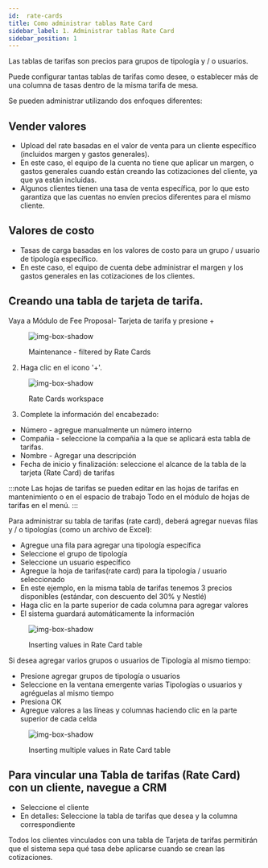 ```yaml
---
id:  rate-cards
title: Como administrar tablas Rate Card
sidebar_label: 1. Administrar tablas Rate Card
sidebar_position: 1
---
```


Las tablas de tarifas son precios para grupos de tipología y / o usuarios.

Puede configurar tantas tablas de tarifas como desee, o establecer más de una columna de tasas dentro de la misma tarifa de mesa.

Se pueden administrar utilizando dos enfoques diferentes:

## Vender valores

- Upload del rate basadas en el valor de venta para un cliente específico (incluidos margen y gastos generales).
- En este caso, el equipo de la cuenta no tiene que aplicar un margen, o gastos generales cuando están creando las cotizaciones del cliente, ya que ya están incluidas.
- Algunos clientes tienen una tasa de venta específica, por lo que esto garantiza que las cuentas no envíen precios diferentes para el mismo cliente.

## Valores de costo

- Tasas de carga basadas en los valores de costo para un grupo / usuario de tipología específico.
- En este caso, el equipo de cuenta debe administrar el margen y los gastos generales en las cotizaciones de los clientes.

## Creando una tabla de tarjeta de tarifa.

Vaya a Módulo de Fee Proposal- Tarjeta de tarifa y presione +

<figure>

![img-box-shadow](/img/university/contracts/university-contracts-rateCards-1.png)
<figcaption>Maintenance - filtered by Rate Cards</figcaption>
</figure>


2. Haga clic en el icono '+'.

<figure>

![img-box-shadow](/img/university/contracts/university-contracts-rateCards-2.png)
<figcaption>Rate Cards workspace</figcaption>
</figure>

 3. Complete la información del encabezado:

- Número - agregue manualmente un número interno
- Compañia - seleccione la compañia a la que se aplicará esta tabla de tarifas.
- Nombre - Agregar una descripción
- Fecha de inicio y finalización: seleccione el alcance de la tabla de la tarjeta (Rate Card) de tarifas

:::note
Las hojas de tarifas se pueden editar en las hojas de tarifas en mantenimiento o en el espacio de trabajo Todo en el módulo de hojas de tarifas en el menú.
:::

Para administrar su tabla de tarifas (rate card), deberá agregar nuevas filas y / o tipologías (como un archivo de Excel):

- Agregue una fila para agregar una tipología específica
- Seleccione el grupo de tipología
- Seleccione un usuario específico
- Agregue la hoja de tarifas(rate card) para la tipología / usuario seleccionado
- En este ejemplo, en la misma tabla de tarifas tenemos 3 precios disponibles (estándar, con descuento del 30% y Nestlé)
- Haga clic en la parte superior de cada columna para agregar valores
- El sistema guardará automáticamente la información

<figure>

![img-box-shadow](/img/university/contracts/university-contracts-rateCards-3.png)
<figcaption>Inserting values in Rate Card table</figcaption>
</figure>

Si desea agregar varios grupos o usuarios de Tipología al mismo tiempo:

- Presione agregar grupos de tipología o usuarios
- Seleccione en la ventana emergente varias Tipologías o usuarios y agréguelas al mismo tiempo
- Presiona OK
- Agregue valores a las líneas y columnas haciendo clic en la parte superior de cada celda

<figure>

![img-box-shadow](/img/university/contracts/university-contracts-rateCards-3.png)
<figcaption>Inserting multiple values in Rate Card table</figcaption>
</figure>

## Para vincular una Tabla de tarifas (Rate Card) con un cliente, navegue a CRM

- Seleccione el cliente
- En detalles: Seleccione la tabla de tarifas que desea y la columna correspondiente

<!-- <figure>

![img-box-shadow](/img/university/contracts/university-contracts-rateCards-3.png)
<figcaption>Inserting values in Rate Card table</figcaption>
</figure> -->

Todos los clientes vinculados con una tabla de Tarjeta de tarifas permitirán que el sistema sepa qué tasa debe aplicarse cuando se crean las cotizaciones.
